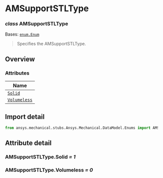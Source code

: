# AMSupportSTLType

<a id="AMSupportSTLType"></a>

### *class* AMSupportSTLType

Bases: [`enum.Enum`](https://docs.python.org/3/library/enum.html#enum.Enum)

> Specifies the AMSupportSTLType.

> <!-- !! processed by numpydoc !! -->

<a id="overview"></a>

## Overview

### Attributes

| Name |
| ---------------------------------------------------------------- |
| [`Solid`](../../../ACT/Automation/Mechanical/Solid.md#Solid) |
| [`Volumeless`](#AMSupportSTLType.Volumeless) |

<a id="import-detail"></a>

## Import detail

```python
from ansys.mechanical.stubs.Ansys.Mechanical.DataModel.Enums import AMSupportSTLType
```

<a id="attribute-detail"></a>

## Attribute detail

<a id="AMSupportSTLType.Solid"></a>

### AMSupportSTLType.Solid *= 1*

<a id="AMSupportSTLType.Volumeless"></a>

### AMSupportSTLType.Volumeless *= 0*
